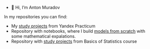 - 👋 Hi, I’m Anton Muradov

In my repositories you can find:
- My [study projects](https://github.com/MrArizona42/yandex_practicum) from Yandex Practicum
- Repository with notebooks, where I build [models from scratch](https://github.com/MrArizona42/models_from_scratch) with some mathematical expalations.
- Repository with [study projects](https://github.com/MrArizona42/statistics_karpov_course) from Basics of Statistics course

<!---
MrArizona42/MrArizona42 is a ✨ special ✨ repository because its `README.md` (this file) appears on your GitHub profile.
You can click the Preview link to take a look at your changes.
--->
